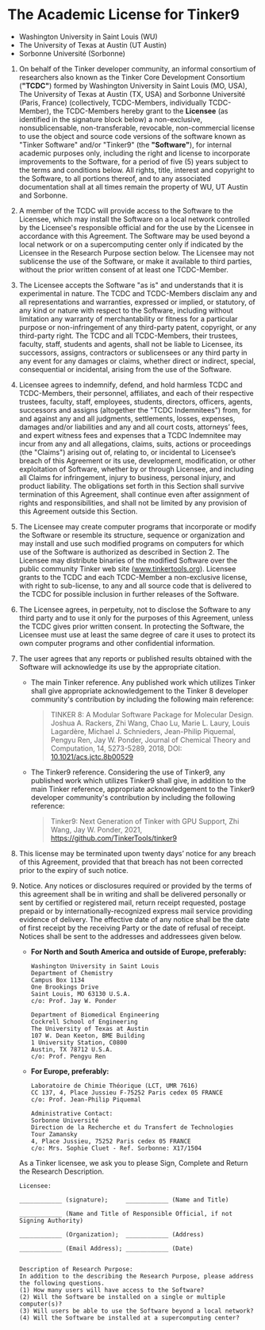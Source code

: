 The Academic License for Tinker9
================================

- Washington University in Saint Louis (WU)
- The University of Texas at Austin (UT Austin)
- Sorbonne Université (Sorbonne)

1. On behalf of the Tinker developer community, an informal consortium of researchers
also known as the Tinker Core Development Consortium (**"TCDC"**) formed by Washington
University in Saint Louis (MO, USA), The University of Texas at Austin (TX, USA)
and Sorbonne Université (Paris, France) (collectively, TCDC-Members, individually
TCDC-Member), the TCDC-Members hereby grant to the **Licensee** (as identified in the
signature block below) a non-exclusive, nonsublicensable, non-transferable, revocable,
non-commercial license to use the object and source code versions of the software
known as "Tinker Software" and/or "Tinker9" (the **"Software"**), for internal academic purposes only,
including the right and license to incorporate improvements to the Software, for
a period of five (5) years subject to the terms and conditions below. All rights,
title, interest and copyright to the Software, to all portions thereof, and to any
associated documentation shall at all times remain the property of WU, UT Austin
and Sorbonne.

2. A member of the TCDC will provide access to the Software to the Licensee, which
may install the Software on a local network controlled by the Licensee's responsible
official and for the use by the Licensee in accordance with this Agreement. The Software
may be used beyond a local network or on a supercomputing center only if indicated
by the Licensee in the Research Purpose section below. The Licensee may not sublicense
the use of the Software, or make it available to third parties, without the prior
written consent of at least one TCDC-Member.

3. The Licensee accepts the Software "as is" and understands that it is experimental
in nature. The TCDC and TCDC-Members disclaim any and all representations and warranties,
expressed or implied, or statutory, of any kind or nature with respect to the Software,
including without limitation any warranty of merchantability or fitness for a particular
purpose or non-infringement of any third-party patent, copyright, or any third-party
right. The TCDC and all TCDC-Members, their trustees, faculty, staff, students
and agents, shall not be liable to Licensee, its successors, assigns, contractors
or sublicensees or any third party in any event for any damages or claims, whether
direct or indirect, special, consequential or incidental, arising from the use of
the Software.

4. Licensee agrees to indemnify, defend, and hold harmless TCDC and TCDC-Members,
their personnel, affiliates, and each of their respective trustees, faculty, staff,
employees, students, directors, officers, agents, successors and assigns (altogether
the "TCDC Indemnitees") from, for and against any and all judgments, settlements,
losses, expenses, damages and/or liabilities and any and all court costs, attorneys’
fees, and expert witness fees and expenses that a TCDC Indemnitee may incur from
any and all allegations, claims, suits, actions or proceedings (the "Claims") arising
out of, relating to, or incidental to Licensee’s breach of this Agreement or its
use, development, modification, or other exploitation of Software, whether by or
through Licensee, and including all Claims for infringement, injury to business,
personal injury, and product liability. The obligations set forth in this Section
shall survive termination of this Agreement, shall continue even after assignment
of rights and responsibilities, and shall not be limited by any provision of this
Agreement outside this Section.

5. The Licensee may create computer programs that incorporate or modify the Software
or resemble its structure, sequence or organization and may install and use such
modified programs on computers for which use of the Software is authorized as described
in Section 2. The Licensee may distribute binaries of the modified Software over
the public community Tinker web site (www.tinkertools.org). Licensee grants to the
TCDC and each TCDC-Member a non-exclusive license, with right to sub-license, to
any and all source code that is delivered to the TCDC for possible inclusion in further
releases of the Software.

6. The Licensee agrees, in perpetuity, not to disclose the Software to any third
party and to use it only for the purposes of this Agreement, unless the TCDC gives
prior written consent. In protecting the Software, the Licensee must use at least
the same degree of care it uses to protect its own computer programs and other confidential
information.

7. The user agrees that any reports or published results obtained with the Software
will acknowledge its use by the appropriate citation.
   - The main Tinker reference. Any published work which utilizes Tinker shall give
   appropriate acknowledgement to the Tinker 8 developer community's contribution by
   including the following main reference:
      > TINKER 8: A Modular Software Package for Molecular Design.
      > Joshua A. Rackers, Zhi Wang, Chao Lu, Marie L. Laury, Louis Lagardère,
      > Michael J. Schnieders, Jean-Philip Piquemal, Pengyu Ren, Jay W. Ponder,
      > Journal of Chemical Theory and Computation, 14, 5273-5289, 2018,
      > DOI: [10.1021/acs.jctc.8b00529](https://doi.org/10.1021/acs.jctc.8b00529)
   - The Tinker9 reference. Considering the use of Tinker9, any published work which
   utilizes Tinker9 shall give, in addition to the main Tinker reference, appropriate
   acknowledgement to the Tinker9 developer community's contribution by including the
   following reference:
      > Tinker9: Next Generation of Tinker with GPU Support,
      > Zhi Wang, Jay W. Ponder, 2021,
      > https://github.com/TinkerTools/tinker9

8. This license may be terminated upon twenty days’ notice for any breach of this
Agreement, provided that that breach has not been corrected prior to the expiry of
such notice.

9. Notice. Any notices or disclosures required or provided by the terms of this agreement
shall be in writing and shall be delivered personally or sent by certified or registered
mail, return receipt requested, postage prepaid or by internationally-recognized express
mail service providing evidence of delivery. The effective date of any notice shall
be the date of first receipt by the receiving Party or the date of refusal of receipt.
Notices shall be sent to the addresses and addressees given below.
   - **For North and South America and outside of Europe, preferably:**
      ```
      Washington University in Saint Louis
      Department of Chemistry
      Campus Box 1134
      One Brookings Drive
      Saint Louis, MO 63130 U.S.A.
      c/o: Prof. Jay W. Ponder

      Department of Biomedical Engineering
      Cockrell School of Engineering
      The University of Texas at Austin
      107 W. Dean Keeton, BME Building
      1 University Station, C0800
      Austin, TX 78712 U.S.A.
      c/o: Prof. Pengyu Ren
      ```
   - **For Europe, preferably:**
      ```
      Laboratoire de Chimie Théorique (LCT, UMR 7616)
      CC 137, 4, Place Jussieu F-75252 Paris cedex 05 FRANCE
      c/o: Prof. Jean-Philip Piquemal

      Administrative Contact:
      Sorbonne Université
      Direction de la Recherche et du Transfert de Technologies
      Tour Zamansky
      4, Place Jussieu, 75252 Paris cedex 05 FRANCE
      c/o: Mrs. Sophie Cluet - Ref. Sorbonne: X17/1504
      ```
   As a Tinker licensee, we ask you to please Sign, Complete and Return the Research Description.
   ```
   Licensee:

   ____________ (signature);     ____________ (Name and Title)

   ____________ (Name and Title of Responsible Official, if not Signing Authority)

   ____________ (Organization);  ____________ (Address)

   ____________ (Email Address); ____________ (Date)


   Description of Research Purpose:
   In addition to the describing the Research Purpose, please address the following questions.
   (1) How many users will have access to the Software?
   (2) Will the Software be installed on a single or multiple computer(s)?
   (3) Will users be able to use the Software beyond a local network?
   (4) Will the Software be installed at a supercomputing center?
   ```
